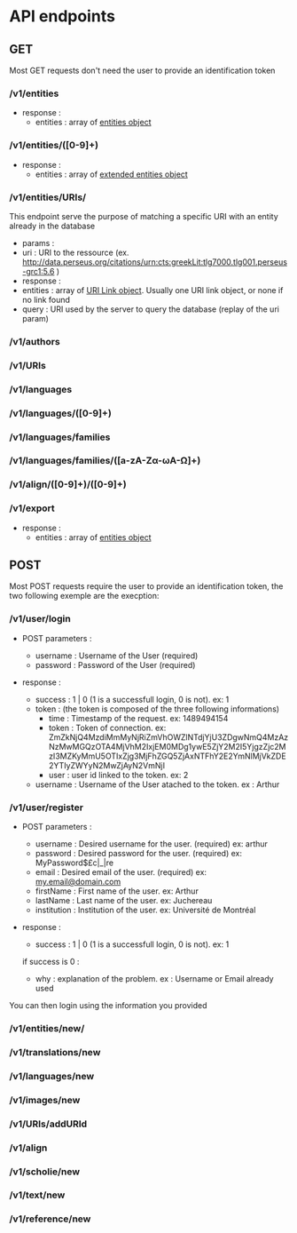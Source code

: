 # API endpoints

## GET

Most GET requests don't need the user to provide an identification token

### /v1/entities
- response :
  - entities : array of [entities object](https://github.com/EcrituresNumeriques/anthologie-apiLite/blob/master/docs/Objects.md#entities-object-)
    

### /v1/entities/([0-9]+)
- response :
  - entities : array of [extended entities object](https://github.com/EcrituresNumeriques/anthologie-apiLite/blob/master/docs/Objects.md#extended-entities-object--extends-entities-object)
  
### /v1/entities/URIs/
This endpoint serve the purpose of matching a specific URI with an entity already in the database
- params :
 - uri : URI to the ressource (ex. http://data.perseus.org/citations/urn:cts:greekLit:tlg7000.tlg001.perseus-grc1:5.6 )
- response :
 - entities : array of [URI Link object](https://github.com/EcrituresNumeriques/anthologie-apiLite/blob/master/docs/Objects.md#uri-link-object). Usually one URI link object, or none if no link found
 - query : URI used by the server to query the database (replay of the uri param)

### /v1/authors
### /v1/URIs
### /v1/languages
### /v1/languages/([0-9]+)
### /v1/languages/families
### /v1/languages/families/([a-zA-Zα-ωΑ-Ω]+)
### /v1/align/([0-9]+)/([0-9]+)
### /v1/export
- response :
  - entities : array of [entities object](https://github.com/EcrituresNumeriques/anthologie-apiLite/blob/master/docs/Objects.md#entities-object-)

## POST

Most POST requests require the user to provide an identification token, the two following exemple are the execption:

### /v1/user/login

- POST parameters : 
  - username : Username of the User (required)
  - password : Password of the User (required)

- response : 
  - success : 1 | 0 (1 is a successfull login, 0 is not). ex: 1
  - token : (the token is composed of the three following informations)
    - time : Timestamp of the request. ex: 1489494154
    - token : Token of connection. ex: ZmZkNjQ4MzdiMmMyNjRiZmVhOWZlNTdjYjU3ZDgwNmQ4MzAzNzMwMGQzOTA4MjVhM2IxjEM0MDg1ywE5ZjY2M2I5YjgzZjc2MzI3MZKyMmU5OTIxZjg3MjFhZGQ5ZjAxNTFhY2E2YmNlMjVkZDE2YTIyZWYyN2MwZjAyN2VmNjI
    - user : user id linked to the token. ex: 2
  - username : Username of the User atached to the token. ex : Arthur
  
  
### /v1/user/register

- POST parameters :
  - username : Desired username for the user. (required) ex: arthur
  - password : Desired password for the user. (required) ex: MyPassword$£c|_|re
  - email : Desired email of the user. (required) ex: my.email@domain.com
  - firstName : First name of the user. ex: Arthur
  - lastName : Last name of the user. ex: Juchereau
  - institution : Institution of the user. ex: Université de Montréal
  
- response :
  - success : 1 | 0 (1 is a successfull login, 0 is not). ex: 1
  
  if success is 0 :
  - why : explanation of the problem. ex : Username or Email already used
  
You can then login using the information you provided
  
### /v1/entities/new/
### /v1/translations/new
### /v1/languages/new
### /v1/images/new
### /v1/URIs/addURId
### /v1/align
### /v1/scholie/new
### /v1/text/new
### /v1/reference/new
